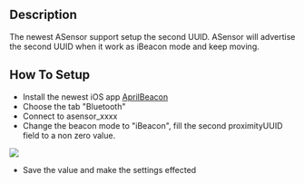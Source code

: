 ## Description

The newest ASensor support setup the second UUID. ASensor will advertise
the second UUID when it work as iBeacon mode and keep moving.

## How To Setup

  - Install the newest iOS app
    [AprilBeacon](https://aprbrother.com/down/index?redirect_url=https://itunes.apple.com/app/id847517010)
  - Choose the tab "Bluetooth"
  - Connect to asensor_xxxx
  - Change the beacon mode to "iBeacon", fill the second proximityUUID
    field to a non zero
value.

<img src="//i1.aprbrother.com/aprilbeacon-asensor.png">

  - Save the value and make the settings effected

